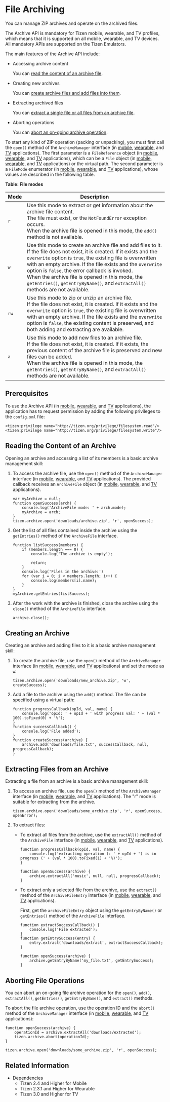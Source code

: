 # File Archiving

You can manage ZIP archives and operate on the archived files.

The Archive API is mandatory for Tizen mobile, wearable, and TV profiles, which means that it is supported on all mobile, wearable, and TV devices. All mandatory APIs are supported on the Tizen Emulators.

The main features of the Archive API include:

- Accessing archive content   

  You can [read the content of an archive file](#reading-the-content-of-an-archive).

- Creating new archives

  You can [create archive files and add files into them](#creating-an-archive).

- Extracting archived files

  You can [extract a single file or all files from an archive file](#extracting-files-from-an-archive).

- Aborting operations

  You can [abort an on-going archive operation](#aborting-file-operations).

To start any kind of ZIP operation (packing or unpacking), you must first call the `open()` method of the `ArchiveManager` interface (in [mobile](../../api/latest/device_api/mobile/tizen/archive.html#ArchiveManager), [wearable](../../api/latest/device_api/wearable/tizen/archive.html#ArchiveManager), and [TV](../../api/latest/device_api/tv/tizen/archive.html#ArchiveManager) applications). The first parameter is a `FileReference` object (in [mobile](../../api/latest/device_api/mobile/tizen/archive.html#FileReference), [wearable](../../api/latest/device_api/wearable/tizen/archive.html#FileReference), and [TV](../../api/latest/device_api/tv/tizen/archive.html#FileReference) applications), which can be a `File` object (in [mobile](../../api/latest/device_api/mobile/tizen/filesystem.html#File), [wearable](../../api/latest/device_api/wearable/tizen/filesystem.html#File), and [TV](../../api/latest/device_api/tv/tizen/filesystem.html#File) applications) or the virtual path. The second parameter is a `FileMode` enumerator (in [mobile](../../api/latest/device_api/mobile/tizen/filesystem.html#FileMode), [wearable](../../api/latest/device_api/wearable/tizen/filesystem.html#FileMode), and [TV](../../api/latest/device_api/tv/tizen/filesystem.html#FileMode) applications), whose values are described in the following table.

**Table: File modes**

| Mode | Description                              |
| ---- | ---------------------------------------- |
| `r`  | Use this mode to extract or get information about the archive file content.<br> The file must exist, or the `NotFoundError` exception occurs. <br> When the archive file is opened in this mode, the `add()` method is not available. |
| `w`  | Use this mode to create an archive file and add files to it. <br> If the file does not exist, it is created. If it exists and the `overwrite` option is `true`, the existing file is overwritten with an empty archive. If the file exists and the `overwrite` option is `false`, the error callback is invoked. <br> When the archive file is opened in this mode, the `getEntries()`, `getEntryByName()`, and `extractAll()` methods are not available. |
| `rw` | Use this mode to zip or unzip an archive file. <br> If the file does not exist, it is created. If it exists and the `overwrite` option is `true`, the existing file is overwritten with an empty archive. If the file exists and the `overwrite` option is `false`, the existing content is preserved, and both adding and extracting are available. |
| `a`  | Use this mode to add new files to an archive file. <br> If the file does not exist, it is created. If it exists, the previous content of the archive file is preserved and new files can be added. <br> When the archive file is opened in this mode, the `getEntries()`, `getEntryByName()`, and `extractAll()` methods are not available. |

## Prerequisites

To use the Archive API (in [mobile](../../api/latest/device_api/mobile/tizen/archive.html), [wearable](../../api/latest/device_api/wearable/tizen/archive.html), and [TV](../../api/latest/device_api/tv/tizen/archive.html) applications), the application has to request permission by adding the following privileges to the `config.xml` file:

```
<tizen:privilege name="http://tizen.org/privilege/filesystem.read"/>
<tizen:privilege name="http://tizen.org/privilege/filesystem.write"/>
```

## Reading the Content of an Archive

Opening an archive and accessing a list of its members is a basic archive management skill:

1. To access the archive file, use the `open()` method of the `ArchiveManager` interface (in [mobile](../../api/latest/device_api/mobile/tizen/archive.html#ArchiveManager), [wearable](../../api/latest/device_api/wearable/tizen/archive.html#ArchiveManager), and [TV](../../api/latest/device_api/tv/tizen/archive.html#ArchiveManager) applications). The provided callback receives an `ArchiveFile` object (in [mobile](../../api/latest/device_api/mobile/tizen/archive.html#ArchiveFile), [wearable](../../api/latest/device_api/wearable/tizen/archive.html#ArchiveFile), and [TV](../../api/latest/device_api/tv/tizen/archive.html#ArchiveFile) applications).

   ```
   var myArchive = null;
   function openSuccess(arch) {
       console.log('ArchiveFile mode: ' + arch.mode);
       myArchive = arch;
   }
   tizen.archive.open('downloads/archive.zip', 'r', openSuccess);
   ```

2. Get the list of all files contained inside the archive using the `getEntries()` method of the `ArchiveFile` interface.

   ```
   function listSuccess(members) {
       if (members.length === 0) {
           console.log('The archive is empty');

           return;
       }
       console.log('Files in the archive:')
       for (var i = 0; i < members.length; i++) {
           console.log(members[i].name);
       }
   }
   myArchive.getEntries(listSuccess);
   ```

3. After the work with the archive is finished, close the archive  using the `close()` method of the `ArchiveFile` interface.

   ```
   archive.close();
   ```

## Creating an Archive

Creating an archive and adding files to it is a basic archive management skill:

1. To create the archive file, use the `open()` method of the `ArchiveManager` interface (in [mobile](../../api/latest/device_api/mobile/tizen/archive.html#ArchiveManager), [wearable](../../api/latest/device_api/wearable/tizen/archive.html#ArchiveManager), and [TV](../../api/latest/device_api/tv/tizen/archive.html#ArchiveManager) applications) and set the mode as `w`:

   ```
   tizen.archive.open('downloads/new_archive.zip', 'w', createSuccess);
   ```

2. Add a file to the archive using the `add()` method. The file can be specified using a virtual path:

   ```
   function progressCallback(opId, val, name) {
       console.log('opId: ' + opId + ' with progress val: ' + (val * 100).toFixed(0) + '%');
   }
   function successCallback() {
       console.log('File added');
   }
   function createSuccess(archive) {
       archive.add('downloads/file.txt', successCallback, null, progressCallback);
   }
   ```

## Extracting Files from an Archive

Extracting a file from an archive is a basic archive management skill:

1. To access an archive file, use the `open()` method of the `ArchiveManager` interface (in [mobile](../../api/latest/device_api/mobile/tizen/archive.html#ArchiveManager), [wearable](../../api/latest/device_api/wearable/tizen/archive.html#ArchiveManager), and [TV](../../api/latest/device_api/tv/tizen/archive.html#ArchiveManager) applications). The "r" mode is suitable for extracting from the archive.

   ```
   tizen.archive.open('downloads/some_archive.zip', 'r', openSuccess, openError);
   ```

2. To extract files:

   - To extract all files from the archive, use the `extractAll()` method of the `ArchiveFile` interface (in [mobile](../../api/latest/device_api/mobile/tizen/archive.html#ArchiveFile), [wearable](../../api/latest/device_api/wearable/tizen/archive.html#ArchiveFile), and [TV](../../api/latest/device_api/tv/tizen/archive.html#ArchiveFile) applications).

     ```
     function progressCallback(opId, val, name) {
         console.log('extracting operation (: ' + opId + ') is in progress (' + (val * 100).toFixed(1) + '%)');
     }

     function openSuccess(archive) {
         archive.extractAll('music', null, null, progressCallback);
     }
     ```

   - To extract only a selected file from the archive, use the `extract()` method of the `ArchiveFileEntry` interface (in [mobile](../../api/latest/device_api/mobile/tizen/archive.html#ArchiveFileEntry), [wearable](../../api/latest/device_api/wearable/tizen/archive.html#ArchiveFileEntry), and [TV](../../api/latest/device_api/tv/tizen/archive.html#ArchiveFileEntry) applications).

     First, get the `archiveFileEntry` object using the `getEntryByName()` or `getEntries()` method of the `ArchiveFile` interface.

     ```
     function extractSuccessCallback() {
         console.log('File extracted');
     }
     function getEntrySuccess(entry) {
         entry.extract('downloads/extract', extractSuccessCallback);
     }

     function openSuccess(archive) {
         archive.getEntryByName('my_file.txt', getEntrySuccess);
     }
     ```

## Aborting File Operations

You can abort an on-going file archive operation for the `open()`, `add()`, `extractAll()`, `getEntries()`, `getEntryByName()`, and `extract()` methods.

To abort the file archive operation, use the operation ID and the `abort()` method of the `ArchiveManager` interface (in [mobile](../../api/latest/device_api/mobile/tizen/archive.html#ArchiveManager), [wearable](../../api/latest/device_api/wearable/tizen/archive.html#ArchiveManager), and [TV](../../api/latest/device_api/tv/tizen/archive.html#ArchiveManager) applications):

```
function openSuccess(archive) {
    operationId = archive.extractAll('downloads/extracted');
    tizen.archive.abort(operationId);
}

tizen.archive.open('downloads/some_archive.zip', 'r', openSuccess);
```

## Related Information
* Dependencies
  - Tizen 2.4 and Higher for Mobile
  - Tizen 2.3.1 and Higher for Wearable
  - Tizen 3.0 and Higher for TV
